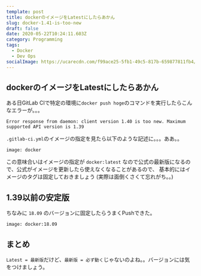 ```yaml
---
template: post
title: dockerのイメージをLatestにしたらあかん
slug: docker-1.41-is-too-new
draft: false
date: 2020-05-22T10:24:11.603Z
category: Programming
tags:
  - Docker
  - Dev Ops
socialImage: https://ucarecdn.com/f99ace25-5fb1-49c5-817b-659877811fb4/
---
```

## dockerのイメージをLatestにしたらあかん

ある日GitLab CIで特定の環境に`docker push hoge`のコマンドを実行したらこんなエラーが。。。
```
Error response from daemon: client version 1.40 is too new. Maximum supported API version is 1.39
```

`.gitlab-ci.yml`のイメージの指定を見たら以下のような記述に。。。ああ。。
```
image: docker
```

この意味合いはイメージの指定が `docker:latest` なので公式の最新版になるので、公式がイメージを更新したら使えなくなることがあるので、
基本的にはイメージのタグは固定しておきましょう (実際は面倒くさくて忘れがち。。)

## 1.39以前の安定版 

ちなみに `18.09` のバージョンに固定したらうまくPushできた。
```
image: docker:18.09
```

## まとめ

`Latest = 最新版`だけど、`最新版 = 必ず動く`じゃないのよね。。バージョンには気をつけましょう。
